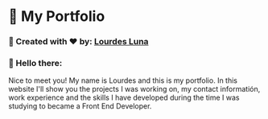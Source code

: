 # 💼 My Portfolio

### 👧 Created with ❤️ by: [Lourdes Luna](https://www.linkedin.com/in/lourdes-luna-web/)

### 👋 Hello there: 
Nice to meet you! My name is Lourdes and this is my portfolio. In this website I'll show you the projects I was working on, my contact informatión, work experience and the skills I have developed during the time I was studying to became a Front End Developer.
